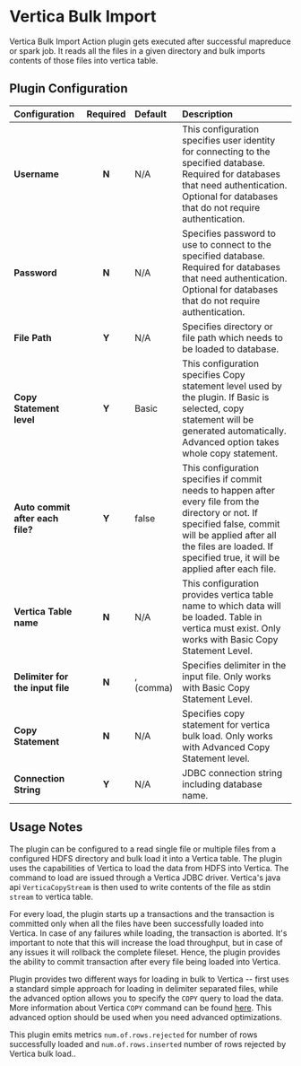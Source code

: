 Vertica Bulk Import
====================

Vertica Bulk Import Action plugin gets executed after successful mapreduce or spark job. It reads all the files in a given directory and bulk imports contents of those files into vertica table. 

Plugin Configuration
---------------------

| Configuration | Required | Default | Description |
| :------------ | :------: | :----- | :---------- |
| **Username** | **N** | N/A | This configuration specifies user identity for connecting to the specified database. Required for databases that need authentication. Optional for databases that do not require authentication. |
| **Password** | **N** | N/A | Specifies password to use to connect to the specified database. Required for databases that need authentication. Optional for databases that do not require authentication. |
| **File Path** | **Y** | N/A | Specifies directory or file path which needs to be loaded to database. |
| **Copy Statement level** | **Y** | Basic| This configuration specifies Copy statement level used by the plugin. If Basic is selected, copy statement will be generated automatically. Advanced option takes whole copy statement. |
| **Auto commit after each file?** | **Y** | false | This configuration specifies if commit needs to happen after every file from the directory or not. If specified false, commit will be applied after all the files are loaded. If specified true, it will be applied after each file. |
| **Vertica Table name** | **N** | N/A | This configuration provides vertica table name to which data will be loaded. Table in vertica must exist. Only works with Basic Copy Statement Level. |
| **Delimiter for the input file** | **N** | , (comma) | Specifies delimiter in the input file. Only works with Basic Copy Statement Level. |
| **Copy Statement** | **N** | N/A | Specifies copy statement for vertica bulk load. Only works with Advanced Copy Statement level. |
| **Connection String** | **Y** | N/A | JDBC connection string including database name. |


Usage Notes
-----------

The plugin can be configured to a read single file or multiple files from a configured HDFS directory and bulk load it into a Vertica table. The plugin uses the capabilities of Vertica to load the data from HDFS into Vertica. The command to load are issued through a Vertica JDBC driver. Vertica's java api `VerticaCopyStream` is then used to write contents of the file as stdin `stream` to vertica table. 

For every load, the plugin starts up a transactions and the transaction is committed only when all the files have been successfully loaded into Vertica. In case of any failures while loading, the transaction is aborted. It's important to note that this will increase the load throughput, but in case of any issues it will rollback the complete fileset. Hence, the plugin provides the ability to commit transaction after every file being loaded into Vertica.

Plugin provides two different ways for loading in bulk to Vertica -- first uses a standard simple approach for loading in delimiter separated files, while the advanced option allows you to specify the ```COPY``` query to load the data. More information about Vertica ```COPY``` command can be found [here](https://my.vertica.com/docs/7.1.x/HTML/Content/Authoring/AdministratorsGuide/BulkLoadCOPY/BulkLoadingData.htm). This advanced option should be used when you need advanced optimizations.

This plugin emits metrics ```num.of.rows.rejected``` for number of rows successfully loaded and ```num.of.rows.inserted``` number of rows rejected by Vertica bulk load.. 
